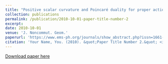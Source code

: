 ```yaml
---
title: "Positive scalar curvature and Poincaré duality for proper actions"
collection: publications
permalink: /publication/2010-10-01-paper-title-number-2
excerpt: 
date: 2010-10-01
venue: 'J. Noncommut. Geom.'
paperurl: 'https://www.ems-ph.org/journals/show_abstract.php?issn=1661-6952&vol=13&iss=4&rank=5'
citation: 'Your Name, You. (2010). &quot;Paper Title Number 2.&quot; <i>Journal 1</i>. 1(2).'
---
```


[Download paper here](https://www.ems-ph.org/journals/show_abstract.php?issn=1661-6952&vol=13&iss=4&rank=5)
